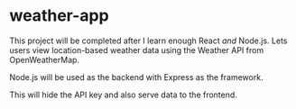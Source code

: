 # weather-app
This project will be completed after I learn enough React *and* Node.js.
Lets users view location-based weather data using the Weather API from OpenWeatherMap.

Node.js will be used as the backend with Express as the framework. 

This will hide the API key and also serve data to the frontend.
